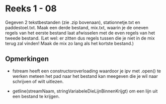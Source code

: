 # Reeks 1 - 08
Gegeven 2 tekstbestanden (zie .zip bovenaan), stationnetje.txt en paddestoel.txt. Maak een derde bestand, mix.txt, 
waarin je de oneven regels van het eerste bestand laat afwisselen met de even regels van het tweede bestand. 
(Let wel: er zitten dus regels tussen die je niet in de mix terug zal vinden! Maak de mix zo lang als het 
kortste bestand.)

## Opmerkingen
- fstream heeft een constructoroverloading waardoor je ipv met .open() te werken meteen het pad naar het bestand kan 
meegeven die je wil naar schrijven of wilt uitlezen.
 
- getline(streamNaam, stringVariabeleDieLijnBinnenKrijgt) om een lijn uit een bestand te krijgen.

